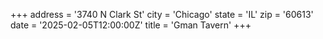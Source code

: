 +++
address = '3740 N Clark St'
city = 'Chicago'
state = 'IL'
zip = '60613'
date = '2025-02-05T12:00:00Z'
title = 'Gman Tavern'
+++
